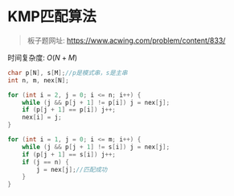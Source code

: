 # KMP匹配算法

> 板子题网址: https://www.acwing.com/problem/content/833/

时间复杂度: $O(N + M)$

```cpp
char p[N], s[M];//p是模式串，s是主串
int n, m, nex[N];

for (int i = 2, j = 0; i <= n; i++) {
    while (j && p[j + 1] != p[i]) j = nex[j];
    if (p[j + 1] == p[i]) j++;
    nex[i] = j;
}

for (int i = 1, j = 0; i <= m; i++) {
    while (j && p[j + 1] != s[i]) j = nex[j];
    if (p[j + 1] == s[i]) j++;
    if (j == n) {
        j = nex[j];//匹配成功
    }
}
```
